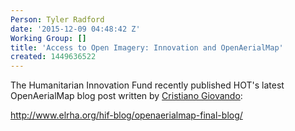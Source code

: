 ```yaml
---
Person: Tyler Radford
date: '2015-12-09 04:48:42 Z'
Working Group: []
title: 'Access to Open Imagery: Innovation and OpenAerialMap'
created: 1449636522
---
```

<p>The Humanitarian Innovation Fund recently published HOT's latest OpenAerialMap blog post written by <a href="https://hotosm.org/users/cristiano_giovando">Cristiano Giovando</a>:</p><p><a href="http://www.elrha.org/hif-blog/openaerialmap-final-blog/">http://www.elrha.org/hif-blog/openaerialmap-final-blog/</a></p><p>&nbsp;</p>
